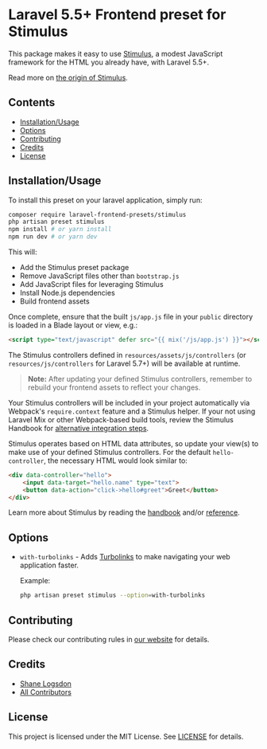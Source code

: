 # Laravel 5.5+ Frontend preset for Stimulus

This package makes it easy to use [Stimulus](https://stimulusjs.org/), a modest JavaScript framework for the HTML you already have, with Laravel 5.5+.

Read more on [the origin of Stimulus](https://stimulusjs.org/handbook/origin).

## Contents

- [Installation/Usage](#installation-usage)
- [Options](#options)
- [Contributing](#contributing)
- [Credits](#credits)
- [License](#license)

## Installation/Usage

To install this preset on your laravel application, simply run:

```bash
composer require laravel-frontend-presets/stimulus
php artisan preset stimulus
npm install # or yarn install
npm run dev # or yarn dev
```

This will:

- Add the Stimulus preset package
- Remove JavaScript files other than `bootstrap.js`
- Add JavaScript files for leveraging Stimulus
- Install Node.js dependencies
- Build frontend assets

Once complete, ensure that the built `js/app.js` file in your `public` directory is loaded in a Blade layout or view, e.g.:

```html
<script type="text/javascript" defer src="{{ mix('/js/app.js') }}"></script>
```

The Stimulus controllers defined in `resources/assets/js/controllers` (or `resources/js/controllers` for Laravel 5.7+) will be available at runtime.

> **Note:** After updating your defined Stimulus controllers, remember to rebuild your frontend assets to reflect your changes.

Your Stimulus controllers will be included in your project automatically via Webpack's `require.context` feature and a Stimulus helper. If your not using Laravel Mix or other Webpack-based build tools, review the Stimulus Handbook for [alternative integration steps](https://stimulusjs.org/handbook/installing).

Stimulus operates based on HTML data attributes, so update your view(s) to make use of your defined Stimulus controllers. For the default `hello-controller`, the necessary HTML would look similar to:

```html
<div data-controller="hello">
    <input data-target="hello.name" type="text">
    <button data-action="click->hello#greet">Greet</button>
</div>
```

Learn more about Stimulus by reading the [handbook](https://stimulusjs.org/handbook/introduction) and/or [reference](https://stimulusjs.org/reference/controllers).

## Options

- `with-turbolinks` - Adds [Turbolinks](https://github.com/turbolinks/turbolinks) to make navigating your web application faster.

  Example:

  ```bash
  php artisan preset stimulus --option=with-turbolinks
  ```

## Contributing

Please check our contributing rules in [our website](https://laravel-frontend-presets.github.io) for details.

## Credits

- [Shane Logsdon](https://github.com/slogsdon)
- [All Contributors](../../contributors)

## License

This project is licensed under the MIT License. See [LICENSE](LICENSE) for details.
